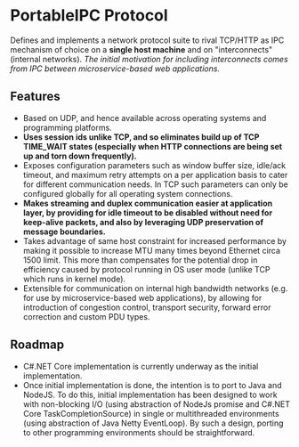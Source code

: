 # PortableIPC Protocol

Defines and implements a network protocol suite to rival TCP/HTTP as IPC mechanism of choice on a **single host machine** and on "interconnects" (internal networks). *The initial motivation for including interconnects comes from IPC between microservice-based web applications.*

## Features

  * Based on UDP, and hence available across operating systems and programming platforms.
  * **Uses session ids unlike TCP, and so eliminates build up of TCP TIME_WAIT states (especially when HTTP connections are being set up and torn down frequently).**
  * Exposes configuration parameters such as window buffer size, idle/ack timeout, and maximum retry attempts on a per application basis to cater for different communication needs. In TCP such parameters can only be configured globally for all operating system connections.
  * **Makes streaming and duplex communication easier at application layer, by providing for idle timeout to be disabled without need for keep-alive packets, and also by leveraging UDP preservation of message boundaries.**
  * Takes advantage of same host constraint for increased performance by making it possible to increase MTU many times beyond Ethernet circa 1500 limit. This more than compensates for the potential drop in efficiency caused by protocol running in OS user mode (unlike TCP which runs in kernel mode).
  * Extensible for communication on internal high bandwidth networks (e.g. for use by microservice-based web applications), by allowing for introduction of congestion control, transport security, forward error correction and custom PDU types.


## Roadmap

 * C#.NET Core implementation is currently underway as the initial implementation.
 * Once initial implementation is done, the intention is to port to Java and NodeJS. To do this, initial implementation has been designed to work with non-blocking I/O (using abstraction of NodeJs promise and C#.NET Core TaskCompletionSource) in single or multithreaded environments (using abstraction of Java Netty EventLoop). By such a design, porting to other programming environments should be straightforward.
